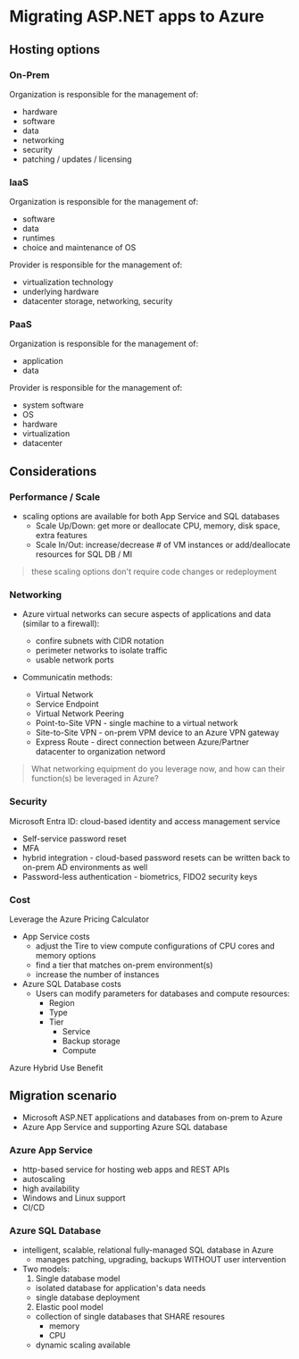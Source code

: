 # Migrating ASP.NET apps to Azure

## Hosting options

### On-Prem

Organization is responsible for the management of:

  - hardware
  - software
  - data
  - networking
  - security
  - patching / updates / licensing

### IaaS

Organization is responsible for the management of:

- software
- data
- runtimes
- choice and maintenance of OS

Provider is responsible for the management of:

- virtualization technology
- underlying hardware
- datacenter storage, networking, security

### PaaS

Organization is responsible for the management of:

- application
- data

Provider is responsible for the management of:

- system software
- OS
- hardware
- virtualization
- datacenter

## Considerations

### Performance / Scale

- scaling options are available for both App Service and SQL databases
  - Scale Up/Down: get more or deallocate CPU, memory, disk space, extra features
  - Scale In/Out: increase/decrease # of VM instances or add/deallocate  resources for SQL DB / MI

> these scaling options don't require code changes or redeployment

### Networking

- Azure virtual networks can secure aspects of applications and data (similar to a firewall):
  - confire subnets with CIDR notation
  - perimeter networks to isolate traffic
  - usable network ports

- Communicatin methods:
  - Virtual Network
  - Service Endpoint
  - Virtual Network Peering
  - Point-to-Site VPN - single machine to a virtual network
  - Site-to-Site VPN - on-prem VPM device to an Azure VPN gateway
  - Express Route - direct connection between Azure/Partner datacenter to organization netword

> What networking equipment do you leverage now, and how can their function(s) be leveraged in Azure?

### Security

Microsoft Entra ID: cloud-based identity and access management service
- Self-service password reset
- MFA
- hybrid integration - cloud-based password resets can be written back to on-prem AD environments as well
- Password-less authentication - biometrics, FIDO2 security keys

### Cost

Leverage the Azure Pricing Calculator

- App Service costs
  - adjust the Tire to view compute configurations of CPU cores and memory options
  - find a tier that matches on-prem environment(s)
  - increase the number of instances
- Azure SQL Database costs
  - Users can modify parameters for databases and compute resources:
    - Region
    - Type
    - Tier
      - Service
      - Backup storage
      - Compute

Azure Hybrid Use Benefit


## Migration scenario

- Microsoft ASP.NET applications and databases from on-prem to Azure
- Azure App Service and supporting Azure SQL database

### Azure App Service

- http-based service for hosting web apps and REST APIs
- autoscaling
- high availability
- Windows and Linux support
- CI/CD

### Azure SQL Database

- intelligent, scalable, relational fully-managed SQL database in Azure
  - manages patching, upgrading, backups WITHOUT user intervention
- Two models:
  1. Single database model
    - isolated database for application's data needs
    - single database deployment
  2. Elastic pool model
    - collection of single databases that SHARE resoures
      - memory
      - CPU
    - dynamic scaling available

